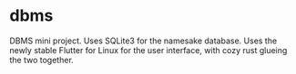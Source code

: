 # dbms

DBMS mini project. Uses SQLite3 for the namesake database. Uses the newly stable Flutter for Linux for the user interface, with cozy rust glueing the two together.
